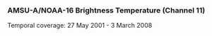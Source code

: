 ### AMSU-A/NOAA-16 Brightness Temperature (Channel 11)
Temporal coverage: 27 May 2001 - 3 March 2008
